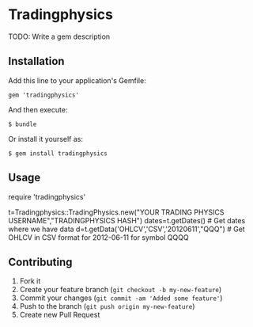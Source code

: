 # Tradingphysics

TODO: Write a gem description

## Installation

Add this line to your application's Gemfile:

    gem 'tradingphysics'

And then execute:

    $ bundle

Or install it yourself as:

    $ gem install tradingphysics

## Usage

require 'tradingphysics'


t=Tradingphysics::TradingPhysics.new("YOUR TRADING PHYSICS USERNAME","TRADINGPHYSICS HASH")
dates=t.getDates() # Get dates where we have data
d=t.getData('OHLCV','CSV','20120611',"QQQ") # Get OHLCV in CSV format for 2012-06-11 for symbol QQQQ

## Contributing

1. Fork it
2. Create your feature branch (`git checkout -b my-new-feature`)
3. Commit your changes (`git commit -am 'Added some feature'`)
4. Push to the branch (`git push origin my-new-feature`)
5. Create new Pull Request
